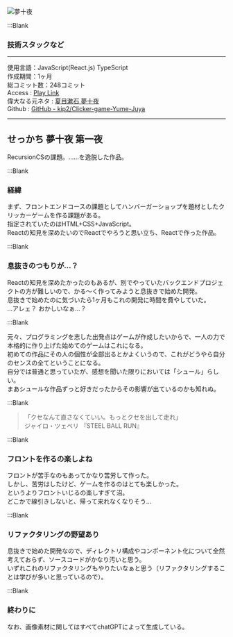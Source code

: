 

![夢十夜](/pages/Products/page/yume-juya/img/yume-juya_top.jpg)  

:::Blank  

### 技術スタックなど  

---  

使用言語：JavaScript(React.js) TypeScript  
作成期間：1ヶ月  
総コミット数：248コミット  
Access : [Play Link](https://clicker-game-yume-juya.vercel.app)  
偉大なる元ネタ : [夏目漱石 夢十夜](https://www.aozora.gr.jp/cards/000148/files/799_14972.html)  
Github : [GitHub - kip2/Clicker-game-Yume-Juya](https://github.com/kip2/Clicker-game-Yume-Juya)  

---  

## せっかち 夢十夜 第一夜  

RecursionCSの課題。......を逸脱した作品。  

:::Blank

### 経緯  

まず、フロントエンドコースの課題としてハンバーガーショップを題材としたクリッカーゲームを作る課題がある。    
指定されていたのはHTML+CSS+JavaScript。    
Reactの知見を深めたいのでReactでやろうと思い立ち、Reactで作った作品。    

:::Blank


### 息抜きのつもりが...？    

Reactの知見を深めたかったのもあるが、別でやっていたバックエンドプロジェクトの方が難しいので、かる〜く作ってみようと息抜きで始めた開発。    
息抜きで始めたのに気づいたら1ヶ月もこれの開発に時間を費やしていた。    
...アレェ？ おかしいなぁ...？    

:::Blank


元々、プログラミングを志した出発点はゲームが作成したいからで、一人の力で本格的に作り上げた始めてのゲームはこれになる。    
初めての作品にその人の個性が全部出るとかよくいうので、これがどうやら自分のセンスの全てということになる。    
自分では普通と思っていたが、感想を聞いた限りにおいては「シュール」らしい。    
まあシュールな作品ずっと好きだったからその影響が出ているのかも知れぬ。    

:::Blank

 > 「クセなんて直さなくていい。もっとクセを出して走れ」    
 >  ジャイロ・ツェペリ 『STEEL BALL RUN』    

:::Blank

### フロントを作るの楽しよね    

  
  
フロントが苦手なのもあってかなり苦労して作った。    
しかし、苦労はしたけど、ゲームを作るのはとても楽しかった。    
というよりフロントいじるの楽しすぎて沼。    
どこかで線引きしないと、帰って来れなくなりそう...    


:::Blank


### リファクタリングの野望あり    

息抜きで始めた開発なので、ディレクトリ構成やコンポーネント化について全然考えておらず、ソースコードがかなり汚いと思う。    
いずれこれのリファクタリングもやりたいなぁと思う（リファクタリングすることは学びが多いと思っているので）。    


:::Blank


### 終わりに    

なお、画像素材に関してはすべてchatGPTによって生成している。    
